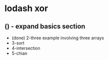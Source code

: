 # lodash xor

## () - expand basics section
* (done) 2-three example involving three arrays
* 3-sort
* 4-intersection
* 5-chian